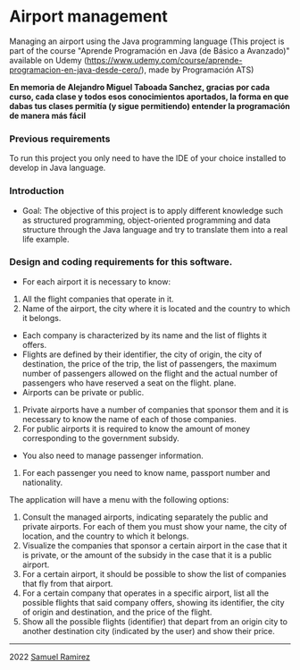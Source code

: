 # Airport management
 
Managing an airport using the Java programming language (This project is part of the course "Aprende Programación en Java (de Básico a Avanzado)" available on Udemy (https://www.udemy.com/course/aprende-programacion-en-java-desde-cero/), made by Programación ATS)

**En memoria de Alejandro Miguel Taboada Sanchez, gracias por cada curso, cada clase y todos esos conocimientos aportados, la forma en que dabas tus clases permitía (y sigue permitiendo) entender la programación de manera más fácil**
 
### Previous requirements
To run this project you only need to have the IDE of your choice installed to develop in Java language.
 
### Introduction
* Goal: The objective of this project is to apply different knowledge such as structured programming, object-oriented programming and data structure through the Java language and try to translate them into a real life example.

### Design and coding requirements for this software.
* For each airport it is necessary to know:
1. All the flight companies that operate in it.
2. Name of the airport, the city where it is located and the country to which it belongs.
* Each company is characterized by its name and the list of flights it offers.
* Flights are defined by their identifier, the city of origin, the city of destination, the price of the trip, the list of passengers, the maximum number of passengers allowed on the flight and the actual number of passengers who have reserved a seat on the flight. plane.
* Airports can be private or public.
1. Private airports have a number of companies that sponsor them and it is necessary to know the name of each of those companies.
2. For public airports it is required to know the amount of money corresponding to the government subsidy.
* You also need to manage passenger information.
1. For each passenger you need to know name, passport number and nationality.

The application will have a menu with the following options:
1. Consult the managed airports, indicating separately the public and private airports. For each of them you must show your name, the city of location, and the country to which it belongs.
2. Visualize the companies that sponsor a certain airport in the case that it is private, or the amount of the subsidy in the case that it is a public airport.
3. For a certain airport, it should be possible to show the list of companies that fly from that airport.
4. For a certain company that operates in a specific airport, list all the possible flights that said company offers, showing its identifier, the city of origin and destination, and the price of the flight.
5. Show all the possible flights (identifier) that depart from an origin city to another destination city (indicated by the user) and show their price.

***

2022 [Samuel Ramirez](https://github.com/Samvel24/)
